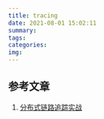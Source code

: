 ```yaml
---
title: tracing
date: 2021-08-01 15:02:11
summary:
tags:
categories:
img:
---
```



## 参考文章

1. [分布式链路追踪实战](http://learn.lianglianglee.com/%E4%B8%93%E6%A0%8F/%E5%88%86%E5%B8%83%E5%BC%8F%E9%93%BE%E8%B7%AF%E8%BF%BD%E8%B8%AA%E5%AE%9E%E6%88%98-%E5%AE%8C)